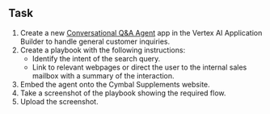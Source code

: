 ## Task

1. Create a new [Conversational Q&A Agent](https://conversational-agents.cloud.google.com/projects/%%CLIENT_PROJECT_ID%%/locations/global/agents?dialog=agentCreationOptions) app in the Vertex AI Application Builder to handle general customer inquiries.
2. Create a playbook with the following instructions:
   - Identify the intent of the search query.
   - Link to relevant webpages or direct the user to the internal sales mailbox with a summary of the interaction.
3. Embed the agent onto the Cymbal Supplements website.
4. Take a screenshot of the playbook showing the required flow.
5. Upload the screenshot.
